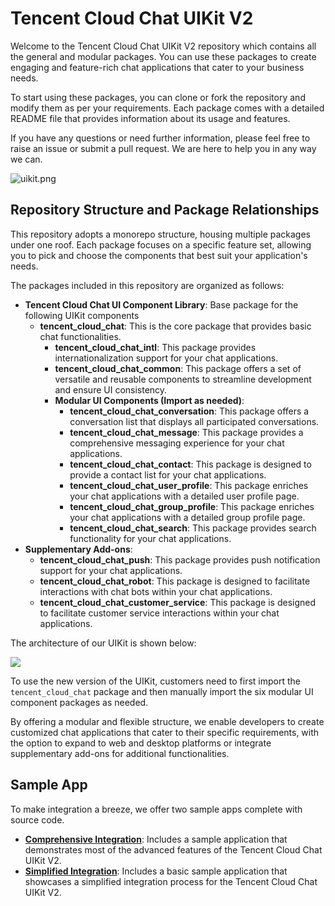 # Tencent Cloud Chat UIKit V2

Welcome to the Tencent Cloud Chat UIKit V2 repository which contains all the general and modular packages. You can use these packages to create engaging and feature-rich chat applications that cater to your business needs.

To start using these packages, you can clone or fork the repository and modify them as per your requirements. Each package comes with a detailed README file that provides information about its usage and features.

If you have any questions or need further information, please feel free to raise an issue or submit a pull request. We are here to help you in any way we can.

![uikit.png](https://comm.qq.com/im/static-files/uikit.jpg)

## Repository Structure and Package Relationships

This repository adopts a monorepo structure, housing multiple packages under one roof. Each package focuses on a specific feature set, allowing you to pick and choose the components that best suit your application's needs.

The packages included in this repository are organized as follows:

- **Tencent Cloud Chat UI Component Library**: Base package for the following UIKit components
    - **tencent_cloud_chat**: This is the core package that provides basic chat functionalities.
        - **tencent_cloud_chat_intl**:  This package provides internationalization support for your chat applications.
        - **tencent_cloud_chat_common**: This package offers a set of versatile and reusable components to streamline development and ensure UI consistency.
        - **Modular UI Components (Import as needed)**:
            - **tencent_cloud_chat_conversation**: This package offers a conversation list that displays all participated conversations. 
            - **tencent_cloud_chat_message**: This package provides a comprehensive messaging experience for your chat applications.
            - **tencent_cloud_chat_contact**: This package is designed to provide a contact list for your chat applications.
            - **tencent_cloud_chat_user_profile**: This package enriches your chat applications with a detailed user profile page.
            - **tencent_cloud_chat_group_profile**: This package enriches your chat applications with a detailed group profile page.
            - **tencent_cloud_chat_search**: This package provides search functionality for your chat applications.
- **Supplementary Add-ons**:
    - **tencent_cloud_chat_push**: This package provides push notification support for your chat applications.
    - **tencent_cloud_chat_robot**: This package is designed to facilitate interactions with chat bots within your chat applications.
    - **tencent_cloud_chat_customer_service**: This package is designed to facilitate customer service interactions within your chat applications.

The architecture of our UIKit is shown below:

![](https://comm.qq.com/im/static-files/uikit_structure.png)

To use the new version of the UIKit, customers need to first import the `tencent_cloud_chat` package and then manually import the six modular UI component packages as needed.

By offering a modular and flexible structure, we enable developers to create customized chat applications that cater to their specific requirements, with the option to expand to web and desktop platforms or integrate supplementary add-ons for additional functionalities.

## Sample App

To make integration a breeze, we offer two sample apps complete with source code.

- **[Comprehensive Integration](https://github.com/TencentCloud/chat-demo-flutter/tree/v2)**: Includes a sample application that demonstrates most of the advanced features of the Tencent Cloud Chat UIKit V2.
- **[Simplified Integration](https://github.com/TencentCloud/chat-uikit-flutter/tree/v2/tencent_cloud_chat/example)**: Includes a basic sample application that showcases a simplified integration process for the Tencent Cloud Chat UIKit V2.
